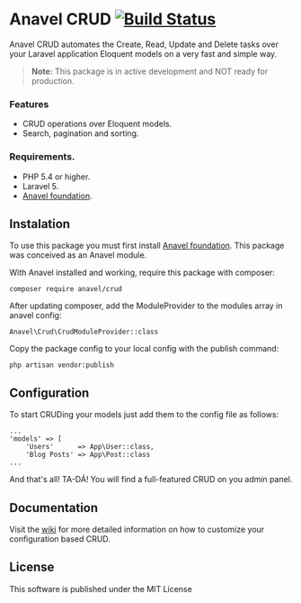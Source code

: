 # Anavel CRUD [![Build Status](https://travis-ci.org/anavel/crud.svg)](https://travis-ci.org/anavel/crud)
Anavel CRUD automates the Create, Read, Update and Delete tasks over your Laravel application Eloquent models on a very fast and simple way.

> **Note:** This package is in active development and NOT ready for production.

### Features

* CRUD operations over Eloquent models.
* Search, pagination and sorting.

### Requirements.

* PHP 5.4 or higher.
* Laravel 5.
* [Anavel foundation](https://github.com/anavel/foundation).

## Instalation

To use this package you must first install [Anavel foundation](https://github.com/anavel/crud). This package was conceived as an Anavel module.

With Anavel installed and working, require this package with composer:

```
composer require anavel/crud
```

After updating composer, add the ModuleProvider to the modules array in anavel config:

```
Anavel\Crud\CrudModuleProvider::class
```

Copy the package config to your local config with the publish command:

```
php artisan vendor:publish
```

## Configuration

To start CRUDing your models just add them to the config file as follows:

```
...
'models' => [
    'Users'      => App\User::class,
    'Blog Posts' => App\Post::class
...
```

And that's all! TA-DÁ! You will find a full-featured CRUD on you admin panel.

## Documentation

Visit the [wiki](https://github.com/anavel/crud/wiki) for more detailed information on how to customize your configuration based CRUD.

## License

This software is published under the MIT License
